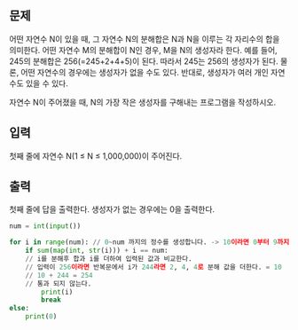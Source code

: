 ## 문제

어떤 자연수 N이 있을 때, 그 자연수 N의 분해합은 N과 N을 이루는 각 자리수의 합을 의미한다. 어떤 자연수 M의 분해합이 N인 경우, M을 N의 생성자라 한다. 예를 들어, 245의 분해합은 256(=245+2+4+5)이 된다. 따라서 245는 256의 생성자가 된다. 물론, 어떤 자연수의 경우에는 생성자가 없을 수도 있다. 반대로, 생성자가 여러 개인 자연수도 있을 수 있다.

자연수 N이 주어졌을 때, N의 가장 작은 생성자를 구해내는 프로그램을 작성하시오.

## 입력

첫째 줄에 자연수 N(1 ≤ N ≤ 1,000,000)이 주어진다.
 
## 출력
첫째 줄에 답을 출력한다. 생성자가 없는 경우에는 0을 출력한다.

```python
num = int(input())

for i in range(num): // 0~num 까지의 정수를 생성합니다. -> 10이라면 0부터 9까지 반복
    if sum(map(int, str(i))) + i == num:
    // i를 분해후 합과 i를 더하여 입력된 값과 비교한다.
    // 입력이 256이라면 반복문에서 i가 244라면 2, 4, 4로 분해 값을 더한다. = 10
    // 10 + 244 = 254
    // 통과 되지 않는다.
        print(i)
        break
else:
    print(0)
```
